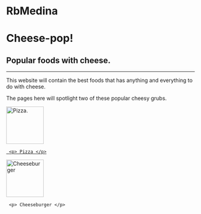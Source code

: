 # RbMedina
<DOCTYPE html>
<html>

<head>
  <meta charset="utf-8">
  <meta name="viewport" content="width=device-width">
  <link href="style.css" rel="stylesheet" type="text/css" />
</head>

<body>
  <h1> Cheese-pop! </h1> 
  <h2>Popular foods with cheese.</h2>

  <hr>

  <p>This website will contain the best foods that has anything and everything to do with cheese.</p>
   <p>The pages here will spotlight two of these popular cheesy grubs.</p>

   <a href="pizza.html"> <img src="https://www.foodandwine.com/thmb/55l3UsOhMk7-E0_9sJXZ62BOisE=/900x0/filters:no_upscale():max_bytes(150000):strip_icc():gifv():format(webp)/classic-cheese-pizza-FT-RECIPE0422-31a2c938fc2546c9a07b7011658cfd05.jpg" height="100 px" width="100 px" title="Pizza.">
 
     <p> Pizza </p>

  <a href="cheeseburger.html">  <img src="https://media.30seconds.com/tip/lg/The-Cheese-Sauce-on-This-Hamburger-Is-to-Die-For-20360-d7dbf1243a-1614716077.jpg" height="100 px" width="100 px" title="Cheeseburger"> </a>

     <p> Cheeseburger </p>




  


    
  
</body>

</html>
